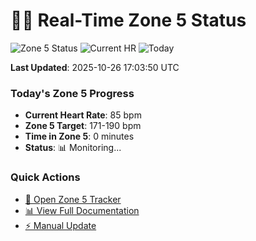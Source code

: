 # 🏃‍♂️ Real-Time Zone 5 Status

![Zone 5 Status](https://img.shields.io/badge/Zone%205-MONITORING-blue)
![Current HR](https://img.shields.io/badge/Current%20HR-85%20bpm-orange)
![Today](https://img.shields.io/badge/Today-0%20min-green)

**Last Updated**: 2025-10-26 17:03:50 UTC

### Today's Zone 5 Progress
- **Current Heart Rate**: 85 bpm
- **Zone 5 Target**: 171-190 bpm
- **Time in Zone 5**: 0 minutes
- **Status**: 📊 Monitoring...

### Quick Actions
- [📱 Open Zone 5 Tracker](https://anhsrepo.github.io/anhsrepo/zone5-tracker.html)
- [📊 View Full Documentation](./ZONE5_TRACKER.md)
- [⚡ Manual Update](https://github.com/anhsrepo/anhsrepo/actions/workflows/zone5-update.yml)
